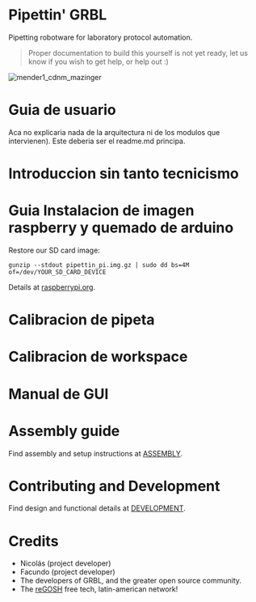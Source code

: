 # Pipettin' GRBL

Pipetting robotware for laboratory protocol automation.

> Proper documentation to build this yourself is not yet ready, let us know if you wish to get help, or help out :)

![mender1_cdnm_mazinger](doc/media/pics/21_04-en_el_labo/IMG_7441.JPG)

# Guia de usuario

Aca no explicaria nada de la arquitectura ni de los modulos que intervienen). Este deberia ser el readme.md principa.

# Introduccion sin tanto tecnicismo

# Guia Instalacion de imagen raspberry y quemado de arduino

Restore our SD card image:

```
gunzip --stdout pipettin_pi.img.gz | sudo dd bs=4M of=/dev/YOUR_SD_CARD_DEVICE
```

Details at [raspberrypi.org](https://www.raspberrypi.org/documentation/linux/filesystem/backup.md).

# Calibracion de pipeta

# Calibracion de workspace

# Manual de GUI

# Assembly guide

Find assembly and setup instructions at [ASSEMBLY](ASSEMBLY.md).

# Contributing and Development

Find design and functional details at [DEVELOPMENT](DEVELOPMENT.md).

# Credits

* Nicolás (project developer)
* Facundo (project developer)
* The developers of GRBL, and the greater open source community.
* The [reGOSH](https://regosh.libres.cc/en/home-en/) free tech, latin-american network!
